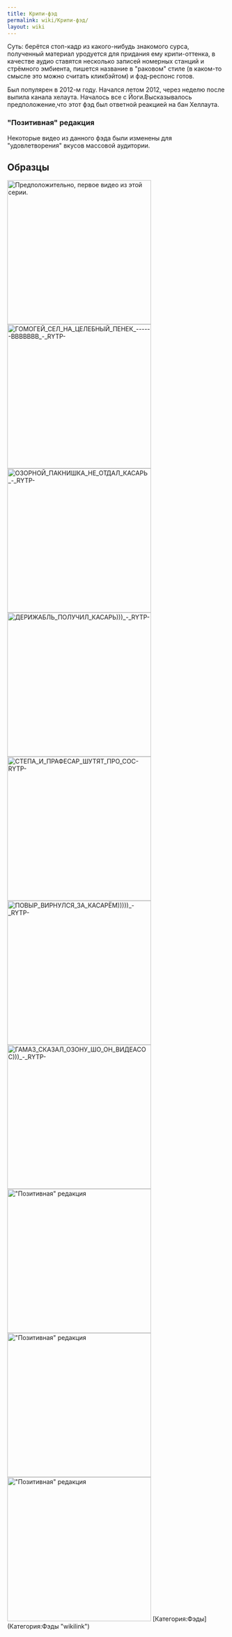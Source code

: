 ```yaml
---
title: Крипи-фэд
permalink: wiki/Крипи-фэд/
layout: wiki
---
```


Суть: берётся стоп-кадр из какого-нибудь знакомого сурса, полученный
материал уродуется для придания ему крипи-оттенка, в качестве аудио
ставятся несколько записей номерных станций и стрёмного эмбиента,
пишется название в "раковом" стиле (в каком-то смысле это можно считать
кликбэйтом) и фэд-респонс готов.

Был популярен в 2012-м году. Начался летом 2012, через неделю после
выпила канала хелаута. Началось все с Йоги.Высказывалось
предположение,что этот фэд был ответной реакцией на бан Хеллаута.

### "Позитивная" редакция

Некоторые видео из данного фэда были изменены для "удовлетворения"
вкусов массовой аудитории.

## Образцы

<img src="ВЛАДУ_БАРЩУ_ДАЛИ_ПЕЗДЫ)))_-_RYTP-" title="fig:Предположительно, первое видео из этой серии." width="330" height="330" alt="Предположительно, первое видео из этой серии." />
<img src="ГОМОГЕЙ_СЕЛ_НА_ЦЕЛЕБНЫЙ_ПЕНЕК_------ВВВВВВВ_-_RYTP-" title="fig:ГОМОГЕЙ_СЕЛ_НА_ЦЕЛЕБНЫЙ_ПЕНЕК_------ВВВВВВВ_-_RYTP-" width="330" height="330" alt="ГОМОГЕЙ_СЕЛ_НА_ЦЕЛЕБНЫЙ_ПЕНЕК_------ВВВВВВВ_-_RYTP-" />
<img src="ОЗОРНОЙ_ПАКНИШКА_НЕ_ОТДАЛ_КАСАРЬ_-_RYTP-" title="fig:ОЗОРНОЙ_ПАКНИШКА_НЕ_ОТДАЛ_КАСАРЬ_-_RYTP-" width="330" height="330" alt="ОЗОРНОЙ_ПАКНИШКА_НЕ_ОТДАЛ_КАСАРЬ_-_RYTP-" />
<img src="ДЕРИЖАБЛЬ_ПОЛУЧИЛ_КАСАРЬ)))_-_RYTP-" title="fig:ДЕРИЖАБЛЬ_ПОЛУЧИЛ_КАСАРЬ)))_-_RYTP-" width="330" height="330" alt="ДЕРИЖАБЛЬ_ПОЛУЧИЛ_КАСАРЬ)))_-_RYTP-" />
<img src="СТЕПА_И_ПРАФЕСАР_ШУТЯТ_ПРО_СОС-RYTP-" title="fig:СТЕПА_И_ПРАФЕСАР_ШУТЯТ_ПРО_СОС-RYTP-" width="330" height="330" alt="СТЕПА_И_ПРАФЕСАР_ШУТЯТ_ПРО_СОС-RYTP-" />
<img src="ПОВЫР_ВИРНУЛСЯ_ЗА_КАСАРЁМ)))))_-_RYTP-" title="fig:ПОВЫР_ВИРНУЛСЯ_ЗА_КАСАРЁМ)))))_-_RYTP-" width="330" height="330" alt="ПОВЫР_ВИРНУЛСЯ_ЗА_КАСАРЁМ)))))_-_RYTP-" />
<img src="ГАМАЗ_СКАЗАЛ_ОЗОНУ_ШО_ОН_ВИДЕАСОС)))_-_RYTP-" title="fig:ГАМАЗ_СКАЗАЛ_ОЗОНУ_ШО_ОН_ВИДЕАСОС)))_-_RYTP-" width="330" height="330" alt="ГАМАЗ_СКАЗАЛ_ОЗОНУ_ШО_ОН_ВИДЕАСОС)))_-_RYTP-" />
<img src="ВЛАДУ_БАРЩУ_ДАЛИ_ПЕЗДЫ)))_-REDACTED-_-_RYTP-" title="fig:&quot;Позитивная&quot; редакция" width="330" height="330" alt="&quot;Позитивная&quot; редакция" />
<img src="СТЕПА_И_ПРАФЕСАР_ШУТЯТ_ПРО_СОС_-REDACTED-_-_RYTP-" title="fig:&quot;Позитивная&quot; редакция" width="330" height="330" alt="&quot;Позитивная&quot; редакция" />
<img src="ПАЦЕКУ_НИ_НАЖНЫ_КАСАРИ!)))_-REDACTED-_-_RYTP-" title="fig:&quot;Позитивная&quot; редакция" width="330" height="330" alt="&quot;Позитивная&quot; редакция" />
[Категория:Фэды](Категория:Фэды "wikilink")
